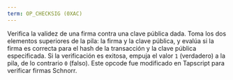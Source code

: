 ```yaml
---
term: OP_CHECKSIG (0XAC)
---
```


Verifica la validez de una firma contra una clave pública dada. Toma los dos elementos superiores de la pila: la firma y la clave pública, y evalúa si la firma es correcta para el hash de la transacción y la clave pública especificada. Si la verificación es exitosa, empuja el valor `1` (verdadero) a la pila, de lo contrario `0` (falso). Este opcode fue modificado en Tapscript para verificar firmas Schnorr.